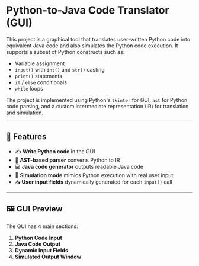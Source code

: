 # Python-to-Java Code Translator (GUI)

This project is a graphical tool that translates user-written Python code into equivalent Java code and also simulates the Python code execution. It supports a subset of Python constructs such as:

- Variable assignment
- `input()` with `int()` and `str()` casting
- `print()` statements
- `if` / `else` conditionals
- `while` loops

The project is implemented using Python's `tkinter` for GUI, `ast` for Python code parsing, and a custom intermediate representation (IR) for translation and simulation.

---

## 🔧 Features

- ✍️ **Write Python code** in the GUI
- 🧠 **AST-based parser** converts Python to IR
- 💻 **Java code generator** outputs readable Java code
- 🧪 **Simulation mode** mimics Python execution with real user input
- 📥 **User input fields** dynamically generated for each `input()` call

---

## 🖼️ GUI Preview

The GUI has 4 main sections:

1. **Python Code Input**
2. **Java Code Output**
3. **Dynamic Input Fields**
4. **Simulated Output Window**

